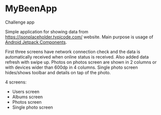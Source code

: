 # MyBeenApp
Challenge app

Simple application for showing data from https://jsonplaceholder.typicode.com/ website.
Main purpose is usage of [Android Jetpack Components](https://developer.android.com/jetpack).

First three screens have network connection check and the data is automatically received when online status is received.
Also added data refresh with swipe up.
Photos on photos screen are shown in 2 columns or with devices wider than 600dp in 4 columns.
Single photo screen hides/shows toolbar and details on tap of the photo.

4 screens:
- Users screen
- Albums screen
- Photos screen
- Single photo screen

